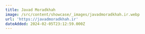 ```yaml
---
title: Javad Moradkhah
image: /src/content/showcase/_images/javadmoradkhah.ir.webp
url: 'https://javadmoradkhah.ir'
dateAdded: 2024-02-05T23:12:59.000Z
---
```


